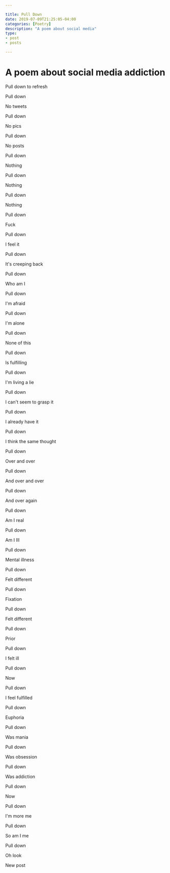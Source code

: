 ```yaml
---

title: Pull Down
date: 2019-07-09T21:25:05-04:00
categories: [Poetry]
description: "A poem about social media"
type:
- post
- posts

---
```


# A poem about social media addiction


Pull down to refresh

Pull down

No tweets

Pull down

No pics

Pull down

No posts

Pull down

Nothing

Pull down

Nothing

Pull down

Nothing

Pull down

Fuck

Pull down

I feel it

Pull down

It's creeping back

Pull down

Who am I

Pull down

I'm afraid

Pull down

I'm alone

Pull down

None of this

Pull down

Is fulfilling

Pull down

I'm living a lie

Pull down

I can't seem to grasp it

Pull down

I already have it

Pull down

I think the same thought

Pull down

Over and over 

Pull down

And over and over

Pull down

And over again

Pull down

Am I real

Pull down

Am I Ill

Pull down

Mental illness

Pull down

Felt different

Pull down

Fixation

Pull down

Felt different

Pull down

Prior 

Pull down

I felt ill

Pull down

Now

Pull down

I feel fulfilled

Pull down

Euphoria

Pull down

Was mania

Pull down

Was obsession

Pull down

Was addiction

Pull down

Now

Pull down

I'm more me

Pull down

So am I me

Pull down

Oh look

New post